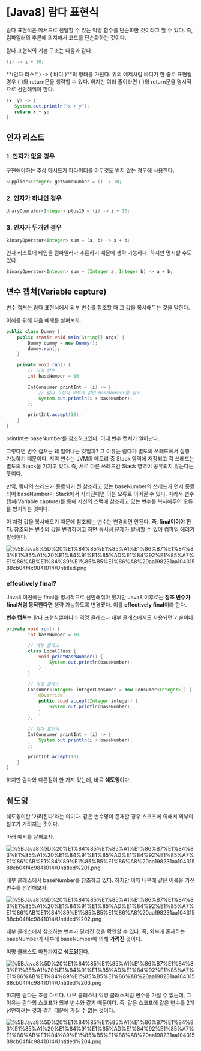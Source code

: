 # [Java8] 람다 표현식

람다 표현식은 메서드로 전달할 수 있는 익명 함수를 단순화한 것이라고 할 수 있다. 즉, 컴파일러의 추론에 의지해서 코드를 단순화하는 것이다.

람다 표현식의 기본 구조는 다음과 같다.

```java
(i) -> i + 10;
```

**(인자 리스트) -> { 바디 }**의 형태를 가진다. 위의 예제처럼 바디가 한 줄로 표현될 경우 { }와 return문을 생략할 수 있다. 하지만 여러 줄이라면 { }와 return문을 명시적으로 선언해줘야 한다.

```java
(x, y) -> {
   System.out.println("x + y");
   return x + y;
}
```

## 인자 리스트

### 1. 인자가 없을 경우

구현해야하는 추상 메서드가 파라미터를 아무것도 받지 않는 경우에 사용한다.

```java
Supplier<Integer> getSomeNumber = () -> 10;
```

### 2. 인자가 하나인 경우

```java
UnaryOperator<Integer> plus10 = (i) -> i + 10;
```

### 3. 인자가 두개인 경우

```java
BinaryOperator<Integer> sum = (a, b) -> a + b;
```

인자 리스트에 타입을 컴파일러가 추론하기 때문에 생략 가능하다. 하지만 명시할 수도있다.

```java
BinaryOperator<Integer> sum = (Integer a, Integer b) -> a + b;
```

## 변수 캡쳐(Variable capture)

변수 캡쳐는 람다 표현식에서 외부 변수를 참조할 때 그 값을 복사해두는 것을 말한다.

이해를 위해 다음 예제를 살펴보자.

```java
public class Dummy {
    public static void main(String[] args) {
        Dummy dummy = new Dummy();
        dummy.run();
    }

    private void run() {
        // 지역 변수
        int baseNumber = 10;
        
        IntConsumer printInt = (i) -> {
            // 람다 표현식 외부의 값인 baseNumber를 참조
            System.out.println(i + baseNumber);  
        };

        printInt.accept(10);
    }
}
```

printInt는 baseNumber를 참조하고있다. 이때 변수 캡쳐가 일어난다.

그렇다면 변수 캡쳐는 왜 일어나는 것일까? 그 이유는 람다가 별도의 쓰레드에서 실행 가능하기 때문이다. 지역 변수는 JVM의 메모리 중 Stack 영역에 저장되고 각 쓰레드는 별도의 Stack을 가지고 있다. 즉, 서로 다른 쓰레드간 Stack 영역이 공유되지 않는다는 뜻이다.

만약, 람다의 쓰레드가 종료되기 전 참조하고 있는 baseNumber의 쓰레드가 먼저 종료되어 baseNumber가 Stack에서 사라진다면 이는 오류로 이어질 수 있다. 따라서 변수 캡쳐(Variable capture)를 통해 자신의 스택에 참조하고 있는 변수를 복사해두어 오류를 방지하는 것이다.

이 처럼 값을 복사해오기 때문에 참조되는 변수는 변경되면 안된다. **즉, final이어야 한다**. 참조되는 변수의 값을 변경하려고 하면 동시성 문제가 발생할 수 있어 컴파일 에러가 발생한다. 

![%5BJava8%5D%20%E1%84%85%E1%85%A1%E1%86%B7%E1%84%83%E1%85%A1%20%E1%84%91%E1%85%AD%E1%84%92%E1%85%A7%E1%86%AB%E1%84%89%E1%85%B5%E1%86%A8%20aa198231aa10431588cb04f4c9841014/Untitled.png](%5BJava8%5D%20%E1%84%85%E1%85%A1%E1%86%B7%E1%84%83%E1%85%A1%20%E1%84%91%E1%85%AD%E1%84%92%E1%85%A7%E1%86%AB%E1%84%89%E1%85%B5%E1%86%A8%20aa198231aa10431588cb04f4c9841014/Untitled.png)

### effectively final?

Java8 이전에는 final을 명시적으로 선언해줘야 했지만 Java8 이후로는 **참조 변수가 final처럼 동작한다면** 생략 가능하도록 변경됐다. 이를 **effectively final**이라 한다.

**변수 캡쳐**는 람다 표현식뿐아니라 익명 클래스나 내부 클래스에서도 사용되던 기술이다.

```java
private void run() {
        int baseNumber = 10;

        // 내부 클래스
        class LocalClass {
            void printBaseNumber() {
                System.out.println(baseNumber);
            }
        }

        // 익명 클래스
        Consumer<Integer> integerConsumer = new Consumer<Integer>() {
            @Override
            public void accept(Integer integer) {
                System.out.println(baseNumber);
            }
        };
        
        // 람다 표현식
        IntConsumer printInt = (i) -> {
            System.out.println(i + baseNumber);
        };

        printInt.accept(10);
    }
}
```

하지만 람다와 다른점이 한 가지 있는데, 바로 **쉐도잉**이다.

## 쉐도잉

쉐도윙이란 '가려진다'라는 의미다. 같은 변수명이 존재할 경우 스코프에 의해서 외부의 참조가 가려지는 것이다. 

아래 예시를 살펴보자.

![%5BJava8%5D%20%E1%84%85%E1%85%A1%E1%86%B7%E1%84%83%E1%85%A1%20%E1%84%91%E1%85%AD%E1%84%92%E1%85%A7%E1%86%AB%E1%84%89%E1%85%B5%E1%86%A8%20aa198231aa10431588cb04f4c9841014/Untitled%201.png](%5BJava8%5D%20%E1%84%85%E1%85%A1%E1%86%B7%E1%84%83%E1%85%A1%20%E1%84%91%E1%85%AD%E1%84%92%E1%85%A7%E1%86%AB%E1%84%89%E1%85%B5%E1%86%A8%20aa198231aa10431588cb04f4c9841014/Untitled%201.png)

내부 클래스에서 baseNumber를 참조하고 있다. 하지만 이때 내부에 같은 이름을 가진 변수를 선언해보자.

![%5BJava8%5D%20%E1%84%85%E1%85%A1%E1%86%B7%E1%84%83%E1%85%A1%20%E1%84%91%E1%85%AD%E1%84%92%E1%85%A7%E1%86%AB%E1%84%89%E1%85%B5%E1%86%A8%20aa198231aa10431588cb04f4c9841014/Untitled%202.png](%5BJava8%5D%20%E1%84%85%E1%85%A1%E1%86%B7%E1%84%83%E1%85%A1%20%E1%84%91%E1%85%AD%E1%84%92%E1%85%A7%E1%86%AB%E1%84%89%E1%85%B5%E1%86%A8%20aa198231aa10431588cb04f4c9841014/Untitled%202.png)

내부 클래스에서 참조하는 변수가 달라진 것을 확인할 수 있다. 즉, 외부에 존재하는 baseNumber가 내부에 baseNumber에 의해 **가려진** 것이다.

익명 클래스도 마찬가지로 **쉐도잉**된다.

![%5BJava8%5D%20%E1%84%85%E1%85%A1%E1%86%B7%E1%84%83%E1%85%A1%20%E1%84%91%E1%85%AD%E1%84%92%E1%85%A7%E1%86%AB%E1%84%89%E1%85%B5%E1%86%A8%20aa198231aa10431588cb04f4c9841014/Untitled%203.png](%5BJava8%5D%20%E1%84%85%E1%85%A1%E1%86%B7%E1%84%83%E1%85%A1%20%E1%84%91%E1%85%AD%E1%84%92%E1%85%A7%E1%86%AB%E1%84%89%E1%85%B5%E1%86%A8%20aa198231aa10431588cb04f4c9841014/Untitled%203.png)

하지만 람다는 조금 다르다. 내부 클래스나 익명 클래스처럼 변수를 가질 수 없는데, 그 이유는 람다의 스코프가 외부 변수와 같기 때문이다. 즉, 같은 스코프에 같은 변수를 2개 선언하려는 것과 같기 때문에 가질 수 없는 것이다.

![%5BJava8%5D%20%E1%84%85%E1%85%A1%E1%86%B7%E1%84%83%E1%85%A1%20%E1%84%91%E1%85%AD%E1%84%92%E1%85%A7%E1%86%AB%E1%84%89%E1%85%B5%E1%86%A8%20aa198231aa10431588cb04f4c9841014/Untitled%204.png](%5BJava8%5D%20%E1%84%85%E1%85%A1%E1%86%B7%E1%84%83%E1%85%A1%20%E1%84%91%E1%85%AD%E1%84%92%E1%85%A7%E1%86%AB%E1%84%89%E1%85%B5%E1%86%A8%20aa198231aa10431588cb04f4c9841014/Untitled%204.png)